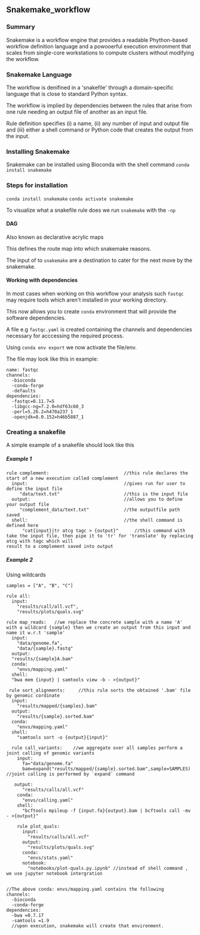 ## Snakemake_workflow

### Summary 

Snakemake is a workflow engine that provides a readable Phython-based workflow definition language and a powooerful execution environment that scales from single-core workstations to compute clusters without modifying the workflow.

### Snakemake Language

The workflow is denifined in a 'snakefile' through a domain-specific language that is close to standard Python syntax.

The workflow is implied by dependencies between the rules that arise from one rule needing an output file of another as an input file.

Rule definition specifies (i) a name, (ii) any number of input and output file and (iii)  either a shell command or Python code that creates the output from the input.

### Installing Snakemake

Snakemake can be installed using Bioconda with the shell command `conda install snakemake`

### Steps for installation

`conda install snakemake`
`conda activate snakemake` 

To visualize what a snakefile rule does we run `snakemake` with the `-np`

#### DAG
Also known as declarative acrylic maps

This defines the route map into which snakemake reasons.

The input of to `snakemake` are a destination to cater for the next move by the snakemake.

#### Working with dependencies

In most cases when working on this workflow your analysis such `fastqc` may require tools which aren't installed in your working directory.

This now allows you to create `conda` environment that will provide the software dependencies.

A file e.g `fastqc.yaml` is created containing the channels and dependencies necessary for acccessing the required process.

Using `conda env export` we now activate the file/env.

The file may look like this in example:

```
name: fastqc
channels:
  -bioconda
  -conda-forge
  -defaults
dependencies:
  -fastqc=0.11.7=5
  -libgcc-ng=7.2.0=hdf63c60_3
  -perl=5.26.2=h470a237_1
  -openjdk=8.0.152=h46b5887_1
  ```


### Creating a snakefile

A simple example of a snakefile should look like this
 
##### Example 1
 
```
rule complement:                            //this rule declares the start of a new execution called complement
  input:                                    //gives run for user to define the input file
     "data/text.txt"                        //this is the input file
  output:                                   //allows you to define your output file
     "complement_data/text.txt"             //the outputfile path saved
  shell:                                    //the shell command is defined here
      "cat{input}|tr atcg tagc > {output}"      //this command with take the input file, then pipe it to 'tr' for 'translate' by replacing atcg with tagc which will                                                  result to a complement saved into output 
```
##### Example 2

Using wildcards

```
samples = ["A", "B", "C"]

rule all:
  input:
    "results/call/all.vcf",
    "results/plots/quals.svg"
    
rule map_reads:   //we replace the concrete sample with a name 'A' with a wildcard {sample} then we create an output from this input and name it w.r.t 'sample'
  input:
    "data/genome.fa",
    "data/{sample}.fastq"
  output:
  "results/{sample}A.bam"
  conda:
    "envs/mapping.yaml"
  shell:
  "bwa mem {input} | samtools view -b - >{output}"
 
 rule sort_alignments:     //this rule sorts the obtained '.bam' file by genomic cordinate
  input:
    "results/mapped/{samples}.bam"
  output:
    "results/{sample}.sorted.bam"
  conda:
    "envs/mapping.yaml"
  shell:
    "samtools sort -o {output}{input}"
    
  rule call_variants:    //we aggregate over all samples perform a joint calling of genomic variants
    input:
      fa="data/genome.fa"
      bam=expand("results/mapped/{sample}.sorted.bam",sample=SAMPLES) //joint calling is performed by `expand` command
 
   output:
      "results/calls/all.vcf"
    conda:
      "envs/calling.yaml"
    shell:
      "bcftools mpileup -f {input.fa}{output}.bam | bcftools call -mv - >{output}"
      
    rule plot_quals:
      input:
        "results/calls/all.vcf"
      output:
        "results/plots/quals.svg"
      conda:
        "envs/stats.yaml"
      notebook:
        "notebooks/plot-quals.py.ipynb" //instead of shell command , we use jupyter notebook intergration
      
```
```
//The above conda: envs/mapping.yaml contains the following
channels:
  -bioconda
  -conda-forge
dependencies:
  -bwa =0.7.17
  -samtools =1.9
  //upon execution, snakemake will create that environment.
  ```
  
  

